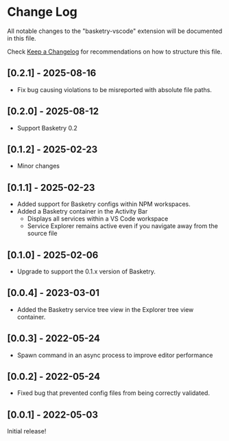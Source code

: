 # Change Log

All notable changes to the "basketry-vscode" extension will be documented in this file.

Check [Keep a Changelog](http://keepachangelog.com/) for recommendations on how to structure this file.

## [0.2.1] - 2025-08-16

- Fix bug causing violations to be misreported with absolute file paths.

## [0.2.0] - 2025-08-12

- Support Basketry 0.2

## [0.1.2] - 2025-02-23

- Minor changes

## [0.1.1] - 2025-02-23

- Added support for Basketry configs within NPM workspaces.
- Added a Basketry container in the Activity Bar
  - Displays all services within a VS Code workspace
  - Service Explorer remains active even if you navigate away from the source file

## [0.1.0] - 2025-02-06

- Upgrade to support the 0.1.x version of Basketry.

## [0.0.4] - 2023-03-01

- Added the Basketry service tree view in the Explorer tree view container.

## [0.0.3] - 2022-05-24

- Spawn command in an async process to improve editor performance

## [0.0.2] - 2022-05-24

- Fixed bug that prevented config files from being correctly validated.

## [0.0.1] - 2022-05-03

Initial release!
